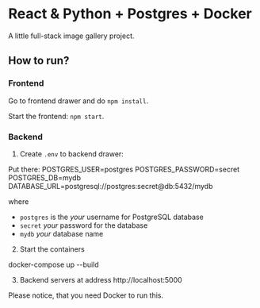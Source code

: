 # React & Python + Postgres + Docker

A little full-stack image gallery project.

## How to run?

### Frontend

Go to frontend drawer and do `npm install`.

Start the frontend: `npm start`.

### Backend

1. Create `.env` to backend drawer:

Put there:
POSTGRES_USER=postgres
POSTGRES_PASSWORD=secret
POSTGRES_DB=mydb
DATABASE_URL=postgresql://postgres:secret@db:5432/mydb

where

- `postgres` is the _your_ username for PostgreSQL database
- `secret` _your_ password for the database
- `mydb` _your_ database name

2. Start the containers

docker-compose up --build

3. Backend servers at address http://localhost:5000

Please notice, that you need Docker to run this.

